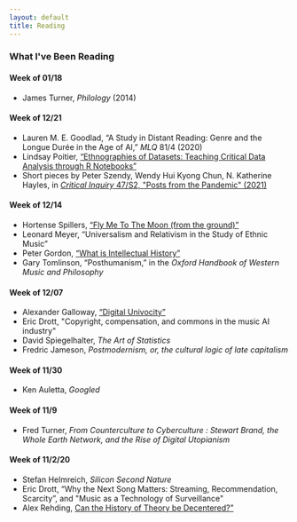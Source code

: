 ```yaml
---
layout: default
title: Reading
---
```


### What I've Been Reading

#### Week of 01/18
- James Turner, _Philology_ (2014)

#### Week of 12/21
- Lauren M. E. Goodlad, “A Study in Distant Reading: Genre and the Longue Durée in the Age of AI,” _MLQ_ 81/4 (2020)
- Lindsay Poitier, [“Ethnographies of Datasets: Teaching Critical Data Analysis through R Notebooks”](https://jitp.commons.gc.cuny.edu/ethnographies-of-datasets-teaching-critical-data-analysis-through-r-notebooks/)
- Short pieces by Peter Szendy, Wendy Hui Kyong Chun, N. Katherine Hayles, in [_Critical Inquiry_ 47/S2, "Posts from the Pandemic" (2021)](https://www.journals.uchicago.edu/toc/ci/2021/47/S2)

#### Week of 12/14

- Hortense Spillers, [“Fly Me To The Moon (from the ground)”](http://www.boundary2.org/2020/12/hortense-j-spillers-fly-me-to-the-moon-from-the-ground/)
- Leonard Meyer, “Universalism and Relativism in the Study of Ethnic Music”
- Peter Gordon, [“What is Intellectual History”](https://ces.fas.harvard.edu/uploads/files/Reports-Articles/What-is-Intellectual-History-Essay-by-Peter-Gordon.pdf)
- Gary Tomlinson, “Posthumanism,” in the _Oxford Handbook of Western Music and Philosophy_

#### Week of 12/07

- Alexander Galloway, [“Digital Univocity”](http://cultureandcommunication.org/galloway/digital-univocity#more-2070)
- Eric Drott, "Copyright, compensation, and commons in the music AI industry"
- David Spiegelhalter, _The Art of Statistics_
- Fredric Jameson, _Postmodernism, or, the cultural logic of late capitalism_

#### Week of 11/30

- Ken Auletta, _Googled_

#### Week of 11/9

- Fred Turner, _From Counterculture to Cyberculture : Stewart Brand, the Whole Earth Network, and the Rise of Digital Utopianism_

#### Week of 11/2/20

- Stefan Helmreich, _Silicon Second Nature_
- Eric Drott, “Why the Next Song Matters: Streaming, Recommendation, Scarcity”, and "Music as a Technology of Surveillance"
- Alex Rehding, [Can the History of Theory be Decentered?”](https://historyofmusictheory.wordpress.com/2020/04/03/can-the-history-of-theory-be-decentered-part-i-prequel-five-classics/)
